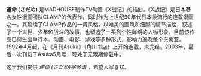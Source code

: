 

**運命 (さだめ)**
是MADHOUSE制作TV动画《X战记》的插曲。《X战记》是日本著名女性漫画团队CLAMP的代表作，同时作为上世纪90年代日本最流行的连载漫画之一。其延续了CLAMP作品的一贯风格，以唯美的画风和细腻的情节描绘，叙述了一个末世、少年和战斗的故事，也塑造了一系列个性鲜明的人物形象。目前该作品已衍生出单行本、动画、电影、游戏等多种形式，影响力遍及整个东南亚。1992年4月起，在《月刊Asuka》（角川书店）上开始连载，未完结。2003年，最后一次刊载于Asuka5月号，现处于无限期停载中。

  
这里我们提供 _運命 (さだめ)钢琴谱_ ，希望大家喜欢。

